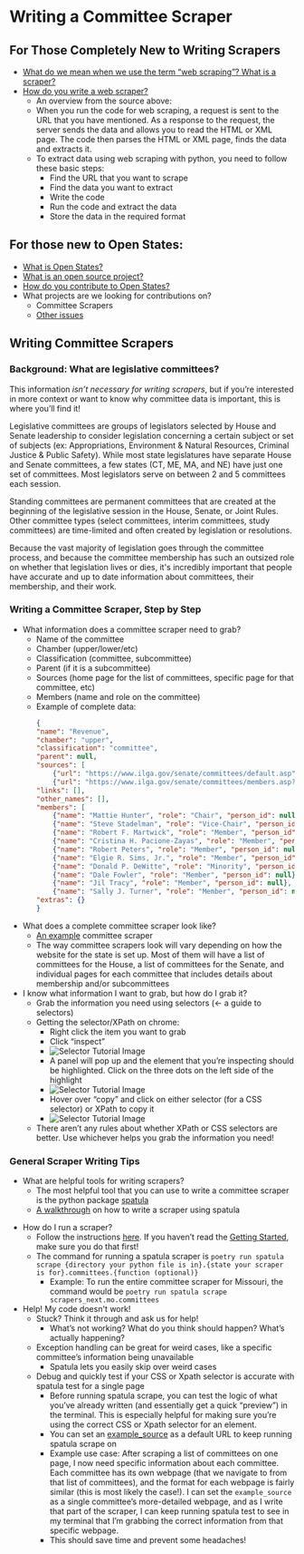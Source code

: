 # Writing a Committee Scraper

## For Those Completely New to Writing Scrapers
- [What do we mean when we use the term “web scraping”? What is a scraper?](https://data-lessons.github.io/library-webscraping-DEPRECATED/01-introduction/)
- [How do you write a web scraper?](https://www.edureka.co/blog/web-scraping-with-python/)
  * An overview from the source above:
  * When you run the code for web scraping, a request is sent to the URL that you have mentioned. As a response to the request, the server sends the data and allows you to read the HTML or XML page. The code then parses the HTML or XML page, finds the data and extracts it. 
  * To extract data using web scraping with python, you need to follow these basic steps:
    * Find the URL that you want to scrape
    * Find the data you want to extract
    * Write the code
    * Run the code and extract the data
    * Store the data in the required format 


## For those new to Open States:
- [What is Open States?](https://docs.openstates.org/#about-open-states)
- [What is an open source project?](https://opensource.com/resources/what-open-source)
- [How do you contribute to Open States?](https://docs.openstates.org/contributing/#getting-started)
- What projects are we looking for contributions on?
    * Committee Scrapers
    * [Other issues](https://github.com/openstates/issues/issues)


## Writing Committee Scrapers
### Background: What are legislative committees?
This information *isn’t necessary for writing scrapers*, but if you’re interested in more context or want to know why committee data is important, this is where you’ll find it! 

Legislative committees are groups of legislators selected by House and Senate leadership to consider legislation concerning a certain subject or set of subjects (ex: Appropriations, Environment & Natural Resources, Criminal Justice & Public Safety). While most state legislatures have separate House and Senate committees, a few states (CT, ME, MA, and NE) have just one set of committees. Most legislators serve on between 2 and 5 committees each session. 

Standing committees are permanent committees that are created at the beginning of the legislative session in the House, Senate, or Joint Rules. Other committee types (select committees, interim committees, study committees) are time-limited and often created by legislation or resolutions.

Because the vast majority of legislation goes through the committee process, and because the committee membership has such an outsized role on whether that legislation lives or dies, it's incredibly important that people have accurate and up to date information about committees, their membership, and their work. 

### Writing a Committee Scraper, Step by Step
- What information does a committee scraper need to grab?
  * Name of the committee
  * Chamber (upper/lower/etc)
  * Classification (committee, subcommittee)
  * Parent (if it is a subcommittee)
  * Sources (home page for the list of committees, specific page for that committee, etc)
  * Members (name and role on the committee)
  * Example of complete data: 
    ```json
    {
    "name": "Revenue", 
    "chamber": "upper",
    "classification": "committee", 
    "parent": null, 
    "sources": [
        {"url": "https://www.ilga.gov/senate/committees/default.asp", "note": "homepage"}, 
        {"url": "https://www.ilga.gov/senate/committees/members.asp?CommitteeID=2688", "note": ""}], 
    "links": [], 
    "other_names": [], 
    "members": [
        {"name": "Mattie Hunter", "role": "Chair", "person_id": null}, 
        {"name": "Steve Stadelman", "role": "Vice-Chair", "person_id": null}, 
        {"name": "Robert F. Martwick", "role": "Member", "person_id": null}, 
        {"name": "Cristina H. Pacione-Zayas", "role": "Member", "person_id": null}, 
        {"name": "Robert Peters", "role": "Member", "person_id": null}, 
        {"name": "Elgie R. Sims, Jr.", "role": "Member", "person_id": null}, 
        {"name": "Donald P. DeWitte", "role": "Minority", "person_id": null}, 
        {"name": "Dale Fowler", "role": "Member", "person_id": null}, 
        {"name": "Jil Tracy", "role": "Member", "person_id": null}, 
        {"name": "Sally J. Turner", "role": "Member", "person_id": null}], 
    "extras": {}
    }
    ```
- What does a complete committee scraper look like?
  * [An example](https://github.com/openstates/openstates-scrapers/blob/main/scrapers_next/mo/committees.py) committee scraper
  * The way committee scrapers look will vary depending on how the website for the state is set up. Most of them will have a list of committees for the House, a list of committees for the Senate, and individual pages for each committee that includes details about membership and/or subcommittees
- I know what information I want to grab, but how do I grab it?
  * Grab the information you need using selectors (<- a guide to selectors)
  * Getting the selector/XPath on chrome:
    * Right click the item you want to grab
    * Click “inspect”
    * ![Selector Tutorial Image](./contributing/images/selector_ex1.png "Selector Example 1")
    * A panel will pop up and the element that you’re inspecting should be highlighted. Click on the three dots on the left side of the highlight
    * ![Selector Tutorial Image](./contributing/images/selector_ex2.png "Selector Example 2")
    * Hover over “copy” and click on either selector (for a CSS selector) or XPath to copy it
    * ![Selector Tutorial Image](./contributing/images/selector_ex3.png "Selector Example 3")
  * There aren’t any rules about whether XPath or CSS selectors are better. Use whichever helps you grab the information you need!

### General Scraper Writing Tips 
- What are helpful tools for writing scrapers?
  * The most helpful tool that you can use to write a committee scraper is the python package [spatula](https://jamesturk.github.io/spatula/) 
  * [A walkthrough](https://jamesturk.github.io/spatula/scraper-basics/) on how to write a scraper using spatula 
* How do I run a scraper?
  * Follow the instructions [here](https://docs.openstates.org/contributing/scrapers/#running-spatula-scrapers). If you haven’t read the [Getting Started](https://docs.openstates.org/contributing/#getting-started), make sure you do that first!
  * The command for running a spatula scraper is `poetry run spatula scrape {directory your python file is in}.{state your scraper is for}.committees.{function (optional)}`
    * Example: To run the entire committee scraper for Missouri, the command would be `poetry run spatula scrape scrapers_next.mo.committees`
* Help! My code doesn't work! 
  * Stuck? Think it through and ask us for help!
    * What’s not working? What do you think should happen? What’s actually happening?
  * Exception handling can be great for weird cases, like a specific committee’s information being unavailable 
    * Spatula lets you easily skip over weird cases
  * Debug and quickly test if your CSS or Xpath selector is accurate with spatula test for a single page
    * Before running spatula scrape, you can test the logic of what you’ve already written (and essentially get a quick “preview”) in the terminal. This is especially helpful for making sure you’re using the correct CSS or Xpath selector for an element.
    * You can set an [example_source](https://jamesturk.github.io/spatula/data-models/#example_source) as a default URL to keep running spatula scrape on
    * Example use case: After scraping a list of committees on one page, I now need specific information about each committee. Each committee has its own webpage (that we navigate to from that list of committees), and the format for each webpage is fairly similar (this is most likely the case!). I can set the `example_source` as a single committee’s more-detailed webpage, and as I write that part of the scraper, I can keep running spatula test to see in my terminal that I’m grabbing the correct information from that specific webpage.
    * This should save time and prevent some headaches!
  


    


